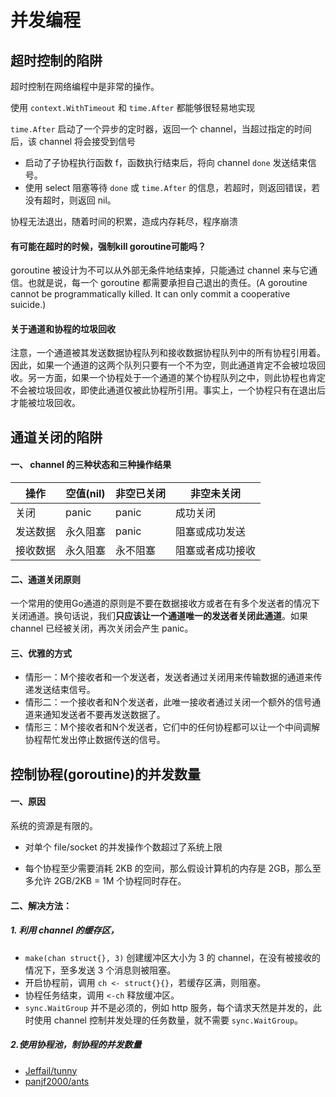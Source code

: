 # 并发编程

## 超时控制的陷阱

超时控制在网络编程中是非常的操作。

使用 `context.WithTimeout` 和 `time.After` 都能够很轻易地实现

`time.After` 启动了一个异步的定时器，返回一个 channel，当超过指定的时间后，该 channel 将会接受到信号

- 启动了子协程执行函数 f，函数执行结束后，将向 channel `done` 发送结束信号。
- 使用 select 阻塞等待 `done` 或 `time.After` 的信息，若超时，则返回错误，若没有超时，则返回 nil。

协程无法退出，随着时间的积累，造成内存耗尽，程序崩溃

#### 有可能在超时的时候，强制kill goroutine可能吗？

goroutine 被设计为不可以从外部无条件地结束掉，只能通过 channel 来与它通信。也就是说，每一个 goroutine 都需要承担自己退出的责任。(A goroutine cannot be programmatically killed. It can only commit a cooperative suicide.)

#### 关于通道和协程的垃圾回收

注意，一个通道被其发送数据协程队列和接收数据协程队列中的所有协程引用着。因此，如果一个通道的这两个队列只要有一个不为空，则此通道肯定不会被垃圾回收。另一方面，如果一个协程处于一个通道的某个协程队列之中，则此协程也肯定不会被垃圾回收，即使此通道仅被此协程所引用。事实上，一个协程只有在退出后才能被垃圾回收。


## 通道关闭的陷阱

#### 一、 channel 的三种状态和三种操作结果

| 操作  | 空值(nil) | 非空已关闭 | 非空未关闭 |
| --- | --- | --- | --- |
| 关闭  | panic | panic | 成功关闭 |
| 发送数据 | 永久阻塞 | panic | 阻塞或成功发送 |
| 接收数据 | 永久阻塞 | 永不阻塞 | 阻塞或者成功接收 |

#### 二、通道关闭原则

一个常用的使用Go通道的原则是不要在数据接收方或者在有多个发送者的情况下关闭通道。换句话说，我们**只应该让一个通道唯一的发送者关闭此通道**。如果 channel 已经被关闭，再次关闭会产生 panic。

#### 三、优雅的方式

- 情形一：M个接收者和一个发送者，发送者通过关闭用来传输数据的通道来传递发送结束信号。
- 情形二：一个接收者和N个发送者，此唯一接收者通过关闭一个额外的信号通道来通知发送者不要再发送数据了。
- 情形三：M个接收者和N个发送者，它们中的任何协程都可以让一个中间调解协程帮忙发出停止数据传送的信号。


## 控制协程(goroutine)的并发数量

#### 一、原因

系统的资源是有限的。

- 对单个 file/socket 的并发操作个数超过了系统上限
  
- 每个协程至少需要消耗 2KB 的空间，那么假设计算机的内存是 2GB，那么至多允许 2GB/2KB = 1M 个协程同时存在。
  

#### 二、解决方法：

##### 1. 利用 channel 的缓存区，

- `make(chan struct{}, 3)` 创建缓冲区大小为 3 的 channel，在没有被接收的情况下，至多发送 3 个消息则被阻塞。
- 开启协程前，调用 `ch <- struct{}{}`，若缓存区满，则阻塞。
- 协程任务结束，调用 `<-ch` 释放缓冲区。
- `sync.WaitGroup` 并不是必须的，例如 http 服务，每个请求天然是并发的，此时使用 channel 控制并发处理的任务数量，就不需要 `sync.WaitGroup`。

##### 2.使用协程池，制协程的并发数量

- [Jeffail/tunny](https://github.com/Jeffail/tunny)
- [panjf2000/ants](https://github.com/panjf2000/ants)